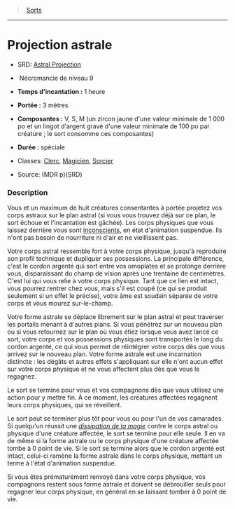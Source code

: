 ﻿---
!SpellHD
Level: 9
Type: Nécromancie
CastingTime: 1 heure
Range: 3 mètres
Components: V, S, M (un zircon jaune d'une valeur minimale de 1 000 po et un lingot d'argent gravé d'une valeur minimale de 100 po par créature ; le sort consomme ces composantes)
Duration: spéciale
Classes: '[Clerc](hd_cleric.md), [Magicien](hd_wizard.md), [Sorcier](hd_warlock.md)'
Id: spells_hd.md#projection-astrale
ParentLink: spells_hd.md#sorts
Name: Projection astrale
ParentName: Sorts
NameLevel: 1
AltName: '[Astral Projection](srd_spells_astral_projection.md)'
Source: (MDR p)(SRD)
---
> [Sorts](hd_spells.md)

---

# Projection astrale

- SRD: [Astral Projection](srd_spells_astral_projection.md)

-  Nécromancie de niveau 9

- **Temps d'incantation :** 1 heure

- **Portée :** 3 mètres

- **Composantes :** V, S, M (un zircon jaune d'une valeur minimale de 1 000 po et un lingot d'argent gravé d'une valeur minimale de 100 po par créature ; le sort consomme ces composantes)

- **Durée :** spéciale

- Classes: [Clerc](hd_cleric.md), [Magicien](hd_wizard.md), [Sorcier](hd_warlock.md)

- Source: (MDR p)(SRD)

### Description

Vous et un maximum de huit créatures consentantes à portée projetez vos corps astraux sur le plan astral (si vous vous trouvez déjà sur ce plan, le sort échoue et l'incantation est gâchée). Les corps physiques que vous laissez derrière vous sont [inconscients](hd_conditions_inconscient.md), en état d'animation suspendue. Ils n'ont pas besoin de nourriture ni d'air et ne vieillissent pas.

Votre corps astral ressemble fort à votre corps physique, jusqu'à reproduire son profil technique et dupliquer ses possessions. La principale différence, c'est le cordon argenté qui sort entre vos omoplates et se prolonge derrière vous, disparaissant du champ de vision après une trentaine de centimètres. C'est lui qui vous relie à votre corps physique. Tant que ce lien est intact, vous pourrez rentrer chez vous, mais s'il est coupé (ce qui se produit seulement si un effet le précise), votre âme est soudain séparée de votre corps et vous mourez sur-le-champ.

Votre forme astrale se déplace librement sur le plan astral et peut traverser les portails menant à d'autres plans. Si vous pénétrez sur un nouveau plan ou si vous retournez sur le plan où vous étiez lorsque vous avez lancé ce sort, votre corps et vos possessions physiques sont transportés le long du cordon argenté, ce qui vous permet de réintégrer votre corps dès que vous arrivez sur le nouveau plan. Votre forme astrale est une incarnation distincte : les dégâts et autres effets s'appliquant sur elle n'ont aucun effet sur votre corps physique et ne vous affectent plus dès que vous le regagnez.

Le sort se termine pour vous et vos compagnons dès que vous utilisez une action pour y mettre fin. À ce moment, les créatures affectées regagnent leurs corps physiques, qui se réveillent.

Le sort peut se terminer plus tôt pour vous ou pour l'un de vos camarades. Si quelqu'un réussit une _[dissipation de la magie](hd_spells_dissipation_de_la_magie.md)_ contre le corps astral ou physique d'une créature affectée, le sort se termine pour elle seule. Il en va de même si la forme astrale ou le corps physique d'une créature affectée tombe à 0 point de vie. Si le sort se termine alors que le cordon argenté est intact, celui-ci ramène la forme astrale dans le corps physique, mettant un terme à l'état d'animation suspendue.

Si vous êtes prématurément renvoyé dans votre corps physique, vos compagnons restent sous forme astrale et doivent se débrouiller seuls pour regagner leur corps physique, en général en se laissant tomber à 0 point de vie.

